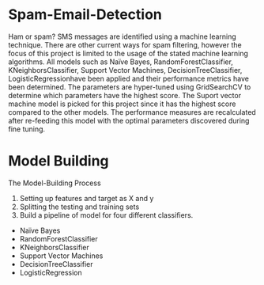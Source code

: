 # Spam-Email-Detection

Ham or spam? SMS messages are identified using a machine learning technique. There are other current ways for spam filtering, however the focus of this project is limited to the usage of the stated machine learning algorithms. All models such as Naïve Bayes, RandomForestClassifier, KNeighborsClassifier, Support Vector Machines, DecisionTreeClassifier, LogisticRegressionhave been applied and their performance metrics have been determined. The parameters are hyper-tuned using GridSearchCV to determine which parameters have the highest score. The Suport vector machine model is picked for this project since it has the highest score compared to the other models. The performance measures are recalculated after re-feeding this model with the optimal parameters discovered during fine tuning.

# Model Building
The Model-Building Process

1. Setting up features and target as X and y
2. Splitting the testing and training sets
3. Build a pipeline of model for four different classifiers.
  - Naïve Bayes
  - RandomForestClassifier
  - KNeighborsClassifier
  - Support Vector Machines
  - DecisionTreeClassifier
  - LogisticRegression
